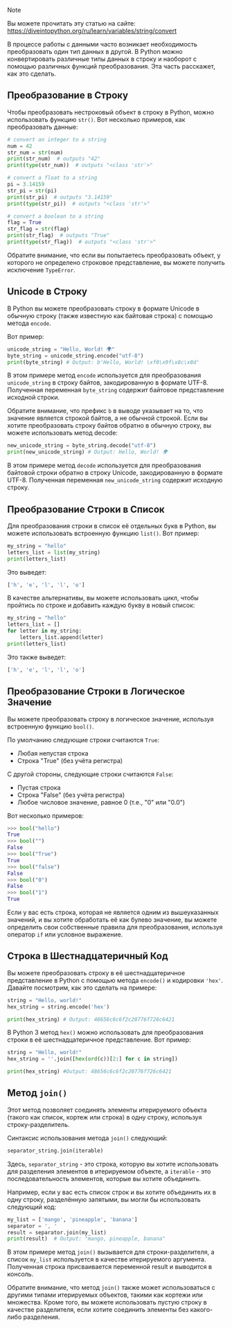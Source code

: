 > [!NOTE]
>   Вы можете прочитать эту статью на сайте: https://diveintopython.org/ru/learn/variables/string/convert

В процессе работы с данными часто возникает необходимость преобразовать один тип данных в другой. В Python можно конвертировать различные типы данных в строку и наоборот с помощью различных функций преобразования. Эта часть расскажет, как это сделать.

## Преобразование в Строку

Чтобы преобразовать нестроковый объект в строку в Python, можно использовать функцию `str()`. Вот несколько примеров, как преобразовать данные:

```python
# convert an integer to a string
num = 42
str_num = str(num)
print(str_num)  # outputs "42"
print(type(str_num))  # outputs "<class 'str'>"

# convert a float to a string
pi = 3.14159
str_pi = str(pi)
print(str_pi)  # outputs "3.14159"
print(type(str_pi))  # outputs "<class 'str'>"

# convert a boolean to a string
flag = True
str_flag = str(flag)
print(str_flag)  # outputs "True"
print(type(str_flag))  # outputs "<class 'str'>"
```

Обратите внимание, что если вы попытаетесь преобразовать объект, у которого не определено строковое представление, вы можете получить исключение `TypeError`.

## Unicode в Строку

В Python вы можете преобразовать строку в формате Unicode в обычную строку (также известную как байтовая строка) с помощью метода `encode`.

Вот пример:

```python
unicode_string = "Hello, World! 🌍"
byte_string = unicode_string.encode("utf-8")
print(byte_string) # Output: b'Hello, World! \xf0\x9f\x8c\x8d'
```

В этом примере метод `encode` используется для преобразования `unicode_string` в строку байтов, закодированную в формате UTF-8. Полученная переменная `byte_string` содержит байтовое представление исходной строки.

Обратите внимание, что префикс `b` в выводе указывает на то, что значение является строкой байтов, а не обычной строкой. Если вы хотите преобразовать строку байтов обратно в обычную строку, вы можете использовать метод decode:

```python
new_unicode_string = byte_string.decode("utf-8")
print(new_unicode_string) # Output: Hello, World! 🌍
```

В этом примере метод `decode` используется для преобразования байтовой строки обратно в строку Unicode, закодированную в формате UTF-8. Полученная переменная `new_unicode_string` содержит исходную строку.

## Преобразование Строки в Список

Для преобразования строки в список её отдельных букв в Python, вы можете использовать встроенную функцию `list()`. Вот пример:

```python
my_string = "hello"
letters_list = list(my_string)
print(letters_list)
```

Это выведет:

```python
['h', 'e', 'l', 'l', 'o']
```

В качестве альтернативы, вы можете использовать цикл, чтобы пройтись по строке и добавить каждую букву в новый список:

```python
my_string = "hello"
letters_list = []
for letter in my_string:
    letters_list.append(letter)
print(letters_list)
```

Это также выведет:

```python
['h', 'e', 'l', 'l', 'o']
```

## Преобразование Строки в Логическое Значение

Вы можете преобразовать строку в логическое значение, используя встроенную функцию `bool()`.

По умолчанию следующие строки считаются `True`:

- Любая непустая строка
- Строка "True" (без учёта регистра)

С другой стороны, следующие строки считаются `False`:

- Пустая строка
- Строка "False" (без учёта регистра)
- Любое числовое значение, равное 0 (т.е., "0" или "0.0")

Вот несколько примеров:

```python
>>> bool("hello")
True
>>> bool("")
False
>>> bool("True")
True
>>> bool("false")
False
>>> bool("0")
False
>>> bool("1")
True
```

Если у вас есть строка, которая не является одним из вышеуказанных значений, и вы хотите обработать её как булево значение, вы можете определить свои собственные правила для преобразования, используя оператор `if` или условное выражение.

## Строка в Шестнадцатеричный Код

Вы можете преобразовать строку в её шестнадцатеричное представление в Python с помощью метода `encode()` и кодировки `'hex'`. Давайте посмотрим, как это сделать на примере:

```python
string = "Hello, world!"
hex_string = string.encode('hex')

print(hex_string) # Output: 48656c6c6f2c20776f726c6421
```

В Python 3 метод `hex()` можно использовать для преобразования строки в её шестнадцатеричное представление. Вот пример:

```python
string = "Hello, world!"
hex_string = ''.join([hex(ord(c))[2:] for c in string])

print(hex_string) #Output: 48656c6c6f2c20776f726c6421
```

## Метод `join()`

Этот метод позволяет соединять элементы итерируемого объекта (такого как список, кортеж или строка) в одну строку, используя строку-разделитель.

Синтаксис использования метода `join()` следующий:

```python
separator_string.join(iterable)
```

Здесь, `separator_string` - это строка, которую вы хотите использовать для разделения элементов в итерируемом объекте, а `iterable` - это последовательность элементов, которые вы хотите объединить.

Например, если у вас есть список строк и вы хотите объединить их в одну строку, разделённую запятыми, вы могли бы использовать следующий код:

```python
my_list = ['mango', 'pineapple', 'banana']
separator = ', '
result = separator.join(my_list)
print(result)  # Output: "mango, pineapple, banana"
```

В этом примере метод `join()` вызывается для строки-разделителя, а список `my_list` используется в качестве итерируемого аргумента. Полученная строка присваивается переменной result и выводится в консоль.

Обратите внимание, что метод `join()` также может использоваться с другими типами итерируемых объектов, такими как кортежи или множества. Кроме того, вы можете использовать пустую строку в качестве разделителя, если хотите соединить элементы без какого-либо разделения.
